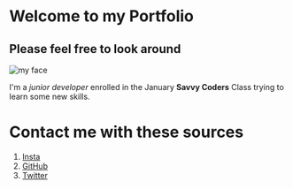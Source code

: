 # Welcome to my Portfolio 
## Please feel free to look around

![my face](https://pbs.twimg.com/profile_images/1028551746577223687/L727p325_400x400.jpg)

I'm a _junior developer_ enrolled in the January __Savvy Coders__ Class trying to learn some new skills.


# Contact me with these sources
1. [Insta](https://www.instagram.com/watkinst_45/?hl=en)
2. [GitHub](hhtps://github.com/Evanwatkins)
3. [Twitter](https://twitter.com/Evanwatkins5)